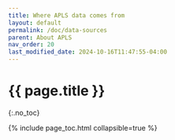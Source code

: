 ```yaml
---
title: Where APLS data comes from
layout: default
permalink: /doc/data-sources
parent: About APLS
nav_order: 20
last_modified_date: 2024-10-16T11:47:55-04:00
---
```


# {{ page.title }}
{:.no_toc}

{% include page_toc.html collapsible=true %}

<!-- PSSP -->

<!-- What humans do, what computers do -->


